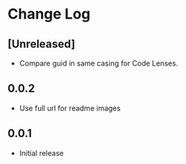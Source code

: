 # Change Log

## [Unreleased]

- Compare guid in same casing for Code Lenses.

## 0.0.2

- Use full url for readme images

## 0.0.1

- Initial release

